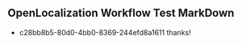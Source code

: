 ## OpenLocalization Workflow Test MarkDown
* c28bb8b5-80d0-4bb0-8369-244efd8a1611 thanks!

<!--HONumber=Sep16_HO1-->


